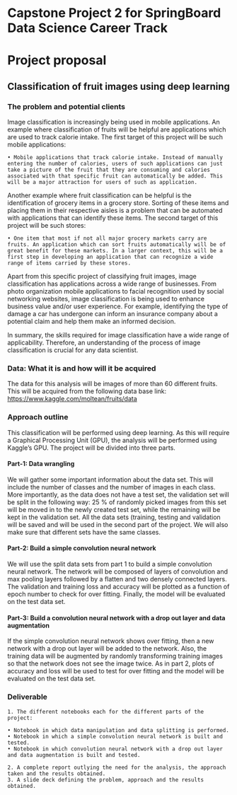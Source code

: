 # Capstone Project 2 for SpringBoard Data Science Career Track   
   
# Project proposal  
   
## Classification of fruit images using  deep learning  
   
### The problem and potential clients   
   
Image classification is increasingly being used in mobile applications. An example where classification of fruits will be helpful are applications which are used to track calorie intake. The first target of this project will be such mobile applications:
   
    • Mobile applications that track calorie intake. Instead of manually entering the number of calories, users of such applications can just take a picture of the fruit that they are consuming and calories associated with that specific fruit can automatically be added. This will be a major attraction for users of such as application.   
       
Another example where fruit classification can be helpful is the identification of grocery items in a grocery store. Sorting of these items and placing them in their respective aisles is a problem that can be automated with applications that can identify these items. The second target of this project will be such stores:   

    • One item that most if not all major grocery markets carry are fruits. An application which can sort fruits automatically will be of great benefit for these markets. In a larger context, this will be a first step in developing an application that can recognize a wide range of items carried by these stores.   
       
Apart from this specific project of classifying fruit images, image classification has applications across a wide range of businesses. From photo organization mobile applications to facial recognition used by social networking websites, image classification is being used to enhance business value and/or user experience. For example, identifying the type of damage a car has undergone can inform an insurance company about a potential claim and help them make an informed decision.   
   
In summary, the skills required for image classification have a wide range of applicability. Therefore, an understanding of the process of image classification is crucial for any data scientist.   
   
### Data: What it is and how will it be acquired   
   
The data for this analysis will be images of more than 60 different fruits. This will be acquired from the following data base link:
https://www.kaggle.com/moltean/fruits/data   

   
### Approach outline   
   
This classification will be performed using deep learning. As this will require a Graphical Processing Unit (GPU), the analysis will be performed using Kaggle’s GPU. The project will be divided into three parts.   
   
#### Part-1: Data wrangling   
   
We will gather some important information about the data set. This will include the number of classes and the number of images in each class. More importantly, as the data does not have a test set, the validation set will be split in the following way: 25 % of randomly picked images from this set will be moved in to the newly created test set, while the remaining will be kept in the validation set. All the data sets (training, testing and validation will be saved and will be used in the second part of the project.  We will also make sure that different sets have the same classes.   
   
#### Part-2: Build a simple convolution neural network   
   
We will use the split data sets from part 1 to build a simple convolution neural network. The network will be composed of layers of convolution and max pooling layers followed by a flatten and two densely connected layers. The validation and training loss and accuracy will be plotted as a function of epoch number to check for over fitting. Finally, the model will be evaluated on the test data set.   
   
#### Part-3: Build a convolution neural network with a drop out layer and data augmentation   
   
If the simple convolution neural network shows over fitting, then a new network with a drop out layer will be added to the network. Also, the training data will be augmented by randomly transforming training images so that the network does not see the image twice. As in part 2, plots of accuracy and loss will be used to test for over fitting and the model will be evaluated on the test data set.   
   
### Deliverable   

    1. The different notebooks each for the different parts of the project:   
       
    • Notebook in which data manipulation and data splitting is performed.
    • Notebook in which a simple convolution neural network is built and tested.
    • Notebook in which convolution neural network with a drop out layer and data augmentation is built and tested.   
       
    2. A complete report outlying the need for the analysis, the approach taken and the results obtained.    
    3. A slide deck defining the problem, approach and the results obtained.

